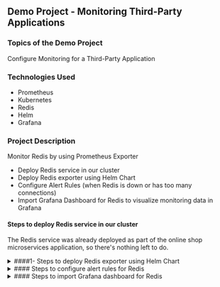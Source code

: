 ## Demo Project - Monitoring Third-Party Applications

### Topics of the Demo Project
Configure Monitoring for a Third-Party Application

### Technologies Used
- Prometheus
- Kubernetes
- Redis
- Helm
- Grafana

### Project Description
Monitor Redis by using Prometheus Exporter
- Deploy Redis service in our cluster
- Deploy Redis exporter using Helm Chart
- Configure Alert Rules (when Redis is down or has too many connections)
- Import Grafana Dashboard for Redis to visualize monitoring data in Grafana


#### Steps to deploy Redis service in our cluster
The Redis service was already deployed as part of the online shop microservices application, so there's nothing left to do.
<details>
  <summary>####1- Steps to deploy Redis exporter using Helm Chart</summary>

The most popular Redis exporter is available at [https://github.com/oliver006/redis_exporter](https://github.com/oliver006/redis_exporter). Since we want to deploy it in a Kubernetes cluster we are going to use a Helm chart to do this.

There are different ways to find the chart:
- [ArtifactHub](https://artifacthub.io/packages/helm/prometheus-community/prometheus-redis-exporter)
- [Github](https://github.com/prometheus-community/helm-charts/tree/main/charts/prometheus-redis-exporter)

This chart bootstraps the deployment of exactly the Redis exporter mentioned above. In the [values.yaml](https://github.com/prometheus-community/helm-charts/blob/main/charts/prometheus-redis-exporter/values.yaml) file of the chart we can see what variables may be set/overridden when using this chart.

We need to know the name and port of the redis service in the K8s cluster:
```sh
kubectl get services
# NAME                                       TYPE           CLUSTER-IP       EXTERNAL-IP                                                                 PORT(S)        AGE
# adservice                                  ClusterIP      10.100.22.140    <none>                                                                      9555/TCP       10d
# ...
# redis-exporter-prometheus-redis-exporter   ClusterIP      10.100.137.137   <none>                                                                      9121/TCP       43m
# rediscart                                  ClusterIP      10.100.206.38    <none>                                                                      6379/TCP       10d
# shippingservice                            ClusterIP      10.100.95.95     <none>                                                                      50051/TCP      10d
```

The service name is 'rediscart' and it is listening on port 6379. Now we can create a file called `redis-values.yaml` with the following content:
```yaml
serviceMonitor:
  enabled: true
  labels:
    release: monitoring

redisAddress: redis://rediscart:6379
```

```sh
helm repo add prometheus-community https://prometheus-community.github.io/helm-charts
# "prometheus-community" already exists with the same configuration, skipping

helm repo update
# Hang tight while we grab the latest from your chart repositories...
# ...Successfully got an update from the "ingress" chart repository
# ...Successfully got an update from the "bitnami" chart repository
# ...Successfully got an update from the "prometheus-community" chart repository
# Update Complete. ⎈Happy Helming!⎈

helm install redis-exporter prometheus-community/prometheus-redis-exporter -f redis-values.yaml
# NAME: redis-exporter
# LAST DEPLOYED: Sat Sep 16 22:31:50 2023
# NAMESPACE: default
# STATUS: deployed
# REVISION: 1
# TEST SUITE: None
# NOTES:
# 1. Get the Redis Exporter URL by running these commands:
#   export POD_NAME=$(kubectl get pods --namespace default -l "app=prometheus-redis-exporter,release=redis-exporter" -o jsonpath="{.items[0].metadata.name}")
#   echo "Visit http://127.0.0.1:8080 to use your application"
#   kubectl port-forward $POD_NAME 8080:

helm ls
# NAME          	NAMESPACE	REVISION	UPDATED                              	STATUS  	CHART                          	APP VERSION
# redis-exporter	default  	1       	2023-09-16 22:31:50.514561 +0200 CEST	deployed	prometheus-redis-exporter-5.6.0	v1.54.0 

kubectl get pods
# NAME                                                       READY   STATUS    RESTARTS   AGE
# adservice-599678658f-2r7w2                                 1/1     Running   0          10d
# ...
# redis-exporter-prometheus-redis-exporter-6595c4bf5-phxgq   1/1     Running   0          2m26s
# rediscart-f5cdf4c67-q9sdk                                  1/1     Running   0          10d
# ...

kubectl get servicemonitors
# NAME                                       AGE
# redis-exporter-prometheus-redis-exporter   5m20s

kubectl get servicemonitor redis-exporter-prometheus-redis-exporter -o yaml
# apiVersion: monitoring.coreos.com/v1
# kind: ServiceMonitor
# metadata:
#   annotations:
#     meta.helm.sh/release-name: redis-exporter
#     meta.helm.sh/release-namespace: default
#   creationTimestamp: "2023-09-16T20:31:51Z"
#   generation: 1
#   labels:
#     app.kubernetes.io/managed-by: Helm
#     release: monitoring                              <---------------
#   name: redis-exporter-prometheus-redis-exporter
#   namespace: default
#   resourceVersion: "1985765"
#   uid: bbff5ba5-263f-4823-b067-59010f374a75
# spec:
#   endpoints:
#   - port: redis-exporter
#   jobLabel: redis-exporter-prometheus-redis-exporter
#   namespaceSelector:
#     matchNames:
#     - default
#   selector:
#     matchLabels:
#       app.kubernetes.io/instance: redis-exporter
#       app.kubernetes.io/name: prometheus-redis-exporter
```

Open the Prometheus UI in the browser and select Status > Targets. You should see a new target called 'serviceMonitor/default/redis-exporter-prometheus-redis-exporter/0 (1/1 up)' with a 'Last Scrape' time of something like '28.127s ago' which means that Prometheus detected the new metrics endpoint and successfully scraped it. If you type 'redis' into the query execution input field, you should see all the metrics starting with redis (make sure the 'Enable autocomplete' checkbox is checked), e.g. 'redis_connected_clients'.
</details>

<details>
  <summary>#### Steps to configure alert rules for Redis</summary>
We want to be alerted when Redis is down or when it is running out of connections. We could write alert rules for these purposes on our own, or we can see if they are available in a public collection of already written useful alert rules:
- [https://github.com/samber/awesome-prometheus-alerts](https://github.com/samber/awesome-prometheus-alerts)
- [https://samber.github.io/awesome-prometheus-alerts/](https://samber.github.io/awesome-prometheus-alerts/)

The rules in the [redis section](https://samber.github.io/awesome-prometheus-alerts/rules#redis) are based on the metrics provided by the redis exporter we used and can therefore be used in our deployment. The first rule `RedisDown` is what we need, so lets copy it, create a file called `redis-rules.yaml` and paste it in there:

```yaml
apiVersion: monitoring.coreos.com/v1
kind: PrometheusRule
metadata:
  name: redis-rules
  labels:
    app: kube-prometheus-stack
    release: monitoring
spec:
  groups:
    - name: redis.rules
      rules:
      - alert: RedisDown
        expr: redis_up == 0
        for: 0m
        labels:
          severity: critical
        annotations:
          summary: Redis down (instance {{ $labels.instance }})
          description: "Redis instance is down\n  VALUE = {{ $value }}\n  LABELS = {{ $labels }}"
```

The second rule we want to configure is the one called `RedisTooManyConnections`. It triggers an alert when more than 90% of the max allowed connection (configured in the redis configuration) are used. So lets copy that one too and add it to the `redis-rules.yaml` file:

```yaml
      - alert: RedisTooManyConnections
        expr: redis_connected_clients / redis_config_maxclients * 100 > 90
        for: 2m
        labels:
          severity: warning
        annotations:
          summary: Redis too many connections (instance {{ $labels.instance }})
          description: "Redis is running out of connections (> 90% used)\n  VALUE = {{ $value }}\n  LABELS = {{ $labels }}"
```

Let's apply the rules to the K8s cluster:
```sh
kubectl apply -f redis-rules.yaml
# prometheusrule.monitoring.coreos.com/redis-rules created

kubectl get prometheusrules
# NAME          AGE
# redis-rules   4m24s
```

After some time you should see the new rules in the Prometheus UI (Alerts, redis.rules).

Now let's trigger the "RedisDown" alert by stopping the redis pod:
```sh
kubectl scale deployment rediscart --replicas=0
# deployment.apps/rediscart scaled
```

In the [values.yaml](https://github.com/prometheus-community/helm-charts/blob/main/charts/prometheus-redis-exporter/values.yaml) file of the redis-exporter helm chart we can see in the 'serviceMonitor' section that the default scrape interval is '30s'. So after 30 seconds we should see in the Prometheus UI (Alerts) that the RedisDown alert is firing.

After restarting the redis pod with `kubectl scale deployment rediscart --replicas=1` and another 30 seconds, the alert state should go back to inactive.
</details>

<details>

  <summary>#### Steps to import Grafana dashboard for Redis</summary>
To better analyze an issue we were alerted about, we want to visualize the metrics data in Grafana. As with the alert rules we can either manually create a Redis dashboard in Grafana ourselves, or we can use a public available Grafana dashboard for Redis metrics.

On [Grafana Labs](https://grafana.com/grafana/dashboards/) you can look up existing dashboards. Search for 'redis' and make sure to select a dashboard that is based on the metrics of our [redis-exporter](https://github.com/oliver006/redis_exporter). In our case it is the ['Redis Dashboard for Prometheus Redis Exporter 1.x'](https://grafana.com/grafana/dashboards/763-redis-dashboard-for-prometheus-redis-exporter-1-x/). Copy the dashboard ID (763). Open the Grafana UI (http://localhost:8080/dashboards), click on the "+" button in the top right corner and select "Import dashboard". Paste the dashboard ID into the "Import via grafana.com" field and press "Load". Select "Prometheus" as the data source and press "Import".

The new dashboard gets displayed. It is connected to the correct instance (192.168.1.149:9121), which you can verify via the following commands:

```sh
kubectl get services
# NAME                                       TYPE           CLUSTER-IP       EXTERNAL-IP                                                                 PORT(S)        AGE
# adservice                                  ClusterIP      10.100.22.140    <none>                                                                      9555/TCP       10d
# ...
# redis-exporter-prometheus-redis-exporter   ClusterIP      10.100.233.156   <none>                                                                      9121/TCP       13h
# rediscart                                  ClusterIP      10.100.206.38    <none>                                                                      6379/TCP       10d
# shippingservice                            ClusterIP      10.100.95.95     <none>                                                                      50051/TCP      10d

kubectl describe service redis-exporter-prometheus-redis-exporter
# Name:              redis-exporter-prometheus-redis-exporter
# Namespace:         default
# Labels:            app.kubernetes.io/instance=redis-exporter
#                    app.kubernetes.io/managed-by=Helm
#                    app.kubernetes.io/name=prometheus-redis-exporter
#                    app.kubernetes.io/version=v1.54.0
#                    helm.sh/chart=prometheus-redis-exporter-5.6.0
# Annotations:       meta.helm.sh/release-name: redis-exporter
#                    meta.helm.sh/release-namespace: default
# Selector:          app.kubernetes.io/instance=redis-exporter,app.kubernetes.io/name=prometheus-redis-exporter
# Type:              ClusterIP
# IP Family Policy:  SingleStack
# IP Families:       IPv4
# IP:                10.100.233.156
# IPs:               10.100.233.156
# Port:              redis-exporter  9121/TCP
# TargetPort:        exporter-port/TCP
# Endpoints:         192.168.1.149:9121           <---------------
# Session Affinity:  None
# Events:            <none>
```
</details>